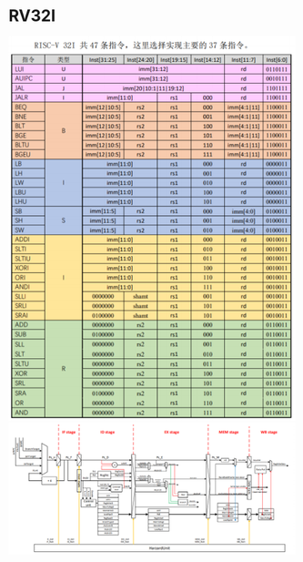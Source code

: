 # RV32I
![isa](https://github.com/yangguoming/RV32I/blob/main/pic/isa.PNG)
![pipline](https://github.com/yangguoming/RV32I/blob/main/pic/pipline.PNG)
